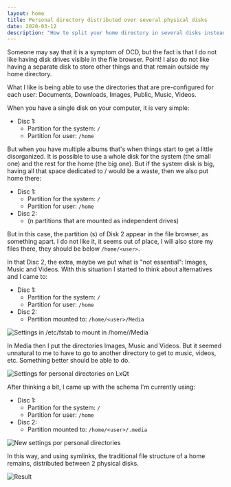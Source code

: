 ```yaml
---
layout: home
title: Personal directory distributed over several physical disks
date: 2020-03-12
description: "How to split your home directory in several disks instead of having a bunch o units visibly mounted on your file manager."
---
```

Someone may say that it is a symptom of OCD, but the fact is that I do not like having disk drives visible in the file browser. Point! I also do not like having a separate disk to store other things and that remain outside my home directory.

What I like is being able to use the directories that are pre-configured for each user: Documents, Downloads, Images, Public, Music, Videos.

When you have a single disk on your computer, it is very simple:
* Disc 1:
    * Partition for the system: `/`
    * Partition for user: `/home`

But when you have multiple albums that's when things start to get a little disorganized. It is possible to use a whole disk for the system (the small one) and the rest for the home (the big one). But if the system disk is big, having all that space dedicated to / would be a waste, then we also put home there:

* Disc 1:
    * Partition for the system: `/`
    * Partition for user: `/home`
* Disc 2:
    * (n partitions that are mounted as independent drives)

But in this case, the partition (s) of Disk 2 appear in the file browser, as something apart. I do not like it, it seems out of place, I will also store my files there, they should be below `/home/<user>`. 

In that Disc 2, the extra, maybe we put what is "not essential": Images, Music and Videos. With this situation I started to think about alternatives and I came to:

* Disc 1:
    * Partition for the system: `/`
    * Partition for user: `/home`
* Disc 2:
    * Partition mounted to: `/home/<user>/Media`

![Settings in /etc/fstab to mount in /home//Media](https://gutl.jovenclub.cu/wp-content/uploads/2020/03/2020-03-12_00-06.png)

In Media then I put the directories Images, Music and Videos. But it seemed unnatural to me to have to go to another directory to get to music, videos, etc. Something better should be able to do.

![Settings for personal directories on LxQt](https://gutl.jovenclub.cu/wp-content/uploads/2020/03/con-afuera.png)

After thinking a bit, I came up with the schema I'm currently using:

* Disc 1:
    * Partition for the system: `/`
    * Partition for user: `/home`
* Disc 2:
    * Partition mounted to: `/home/<user>/.media`

![New settings por personal directories](https://gutl.jovenclub.cu/wp-content/uploads/2020/03/con-oculto.png)

In this way, and using symlinks, the traditional file structure of a home remains, distributed between 2 physical disks.

![Result](https://gutl.jovenclub.cu/wp-content/uploads/2020/03/final.png)
